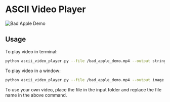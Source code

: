 # ASCII Video Player

![Bad Apple Demo](https://github.com/Ashuh/ascii-video-player/blob/main/gif/bad_apple_demo.gif "Bad Apple Demo")

## Usage

To play video in terminal:

```bash
python ascii_video_player.py --file /bad_apple_demo.mp4 --output string --width 100
```

To play video in a window:

```bash
python ascii_video_player.py --file /bad_apple_demo.mp4 --output image --width 100
```

To use your own video, place the file in the input folder and replace the file name in the above command.
